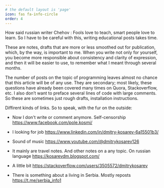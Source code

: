 ```yaml
---
# the default layout is 'page'
icon: fas fa-info-circle
order: 4
---
```


How said russian writer Chehov : Fools love to teach, smart people love to learn. So I have to be careful with this, writing educational posts takes time.

These are notes, drafts that are more or less smoothed out for publication, which, by the way, is important to me. When you write not only for yourself, you become more responsible about consistency  and clarity of expression,  and then it will be easier to use, to remember what I meant through several months.

The number of posts on the topic of programming leaves almost no chance that this article will be of any use. They are secondary; most likely, these questions have already been covered many times on Quora, Stackoverflow, etc. I also don’t want to preface several lines of code with large comments. So these are sometimes just rough drafts, installation instructions.

Diffirent kinds of links. So to speak, with the fur on the outside:


- Now I don't write or comment anymore. Self-censorship <https://www.facebook.com/pole.kosmi/>

- I looking for job <https://www.linkedin.com/in/dmitry-kosarev-6a15501b3/>

- Sound of music <https://www.youtube.com/@dmitrykosarev126>

- It  mainly are travel notes. And other notes on a any topic. On russian language <https://kosarevdm.blogspot.com/>

- A little bit <https://stackoverflow.com/users/3505572/dmitrykosarev>

- There is something about a living in Serbia. Mostly reposts <https://t.me/serbia_info1>